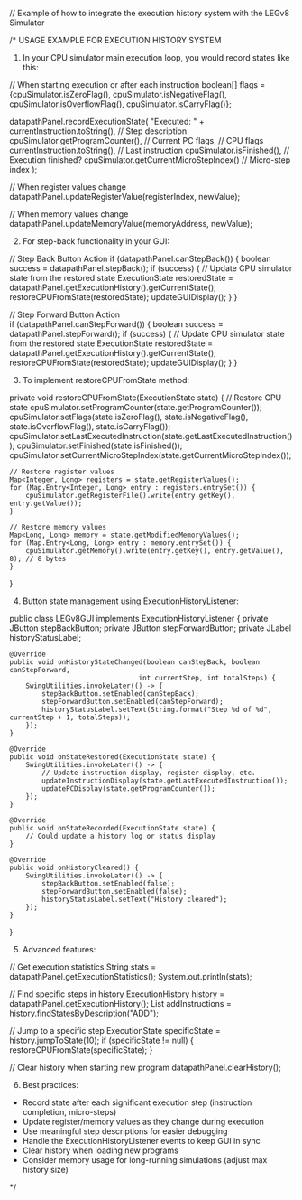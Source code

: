 // Example of how to integrate the execution history system with the LEGv8 Simulator

/*
USAGE EXAMPLE FOR EXECUTION HISTORY SYSTEM

1. In your CPU simulator main execution loop, you would record states like this:

// When starting execution or after each instruction
boolean[] flags = {cpuSimulator.isZeroFlag(), cpuSimulator.isNegativeFlag(), 
                   cpuSimulator.isOverflowFlag(), cpuSimulator.isCarryFlag()};

datapathPanel.recordExecutionState(
    "Executed: " + currentInstruction.toString(),  // Step description
    cpuSimulator.getProgramCounter(),               // Current PC
    flags,                                          // CPU flags
    currentInstruction.toString(),                  // Last instruction
    cpuSimulator.isFinished(),                     // Execution finished?
    cpuSimulator.getCurrentMicroStepIndex()        // Micro-step index
);

// When register values change
datapathPanel.updateRegisterValue(registerIndex, newValue);

// When memory values change  
datapathPanel.updateMemoryValue(memoryAddress, newValue);


2. For step-back functionality in your GUI:

// Step Back Button Action
if (datapathPanel.canStepBack()) {
    boolean success = datapathPanel.stepBack();
    if (success) {
        // Update CPU simulator state from the restored state
        ExecutionState restoredState = datapathPanel.getExecutionHistory().getCurrentState();
        restoreCPUFromState(restoredState);
        updateGUIDisplay();
    }
}

// Step Forward Button Action  
if (datapathPanel.canStepForward()) {
    boolean success = datapathPanel.stepForward();
    if (success) {
        // Update CPU simulator state from the restored state
        ExecutionState restoredState = datapathPanel.getExecutionHistory().getCurrentState();
        restoreCPUFromState(restoredState);
        updateGUIDisplay();
    }
}


3. To implement restoreCPUFromState method:

private void restoreCPUFromState(ExecutionState state) {
    // Restore CPU state
    cpuSimulator.setProgramCounter(state.getProgramCounter());
    cpuSimulator.setFlags(state.isZeroFlag(), state.isNegativeFlag(), 
                         state.isOverflowFlag(), state.isCarryFlag());
    cpuSimulator.setLastExecutedInstruction(state.getLastExecutedInstruction());
    cpuSimulator.setFinished(state.isFinished());
    cpuSimulator.setCurrentMicroStepIndex(state.getCurrentMicroStepIndex());
    
    // Restore register values
    Map<Integer, Long> registers = state.getRegisterValues();
    for (Map.Entry<Integer, Long> entry : registers.entrySet()) {
        cpuSimulator.getRegisterFile().write(entry.getKey(), entry.getValue());
    }
    
    // Restore memory values
    Map<Long, Long> memory = state.getModifiedMemoryValues();
    for (Map.Entry<Long, Long> entry : memory.entrySet()) {
        cpuSimulator.getMemory().write(entry.getKey(), entry.getValue(), 8); // 8 bytes
    }
}


4. Button state management using ExecutionHistoryListener:

public class LEGv8GUI implements ExecutionHistoryListener {
    private JButton stepBackButton;
    private JButton stepForwardButton;
    private JLabel historyStatusLabel;
    
    @Override
    public void onHistoryStateChanged(boolean canStepBack, boolean canStepForward, 
                                    int currentStep, int totalSteps) {
        SwingUtilities.invokeLater(() -> {
            stepBackButton.setEnabled(canStepBack);
            stepForwardButton.setEnabled(canStepForward);
            historyStatusLabel.setText(String.format("Step %d of %d", currentStep + 1, totalSteps));
        });
    }
    
    @Override
    public void onStateRestored(ExecutionState state) {
        SwingUtilities.invokeLater(() -> {
            // Update instruction display, register display, etc.
            updateInstructionDisplay(state.getLastExecutedInstruction());
            updatePCDisplay(state.getProgramCounter());
        });
    }
    
    @Override
    public void onStateRecorded(ExecutionState state) {
        // Could update a history log or status display
    }
    
    @Override
    public void onHistoryCleared() {
        SwingUtilities.invokeLater(() -> {
            stepBackButton.setEnabled(false);
            stepForwardButton.setEnabled(false);
            historyStatusLabel.setText("History cleared");
        });
    }
}


5. Advanced features:

// Get execution statistics
String stats = datapathPanel.getExecutionStatistics();
System.out.println(stats);

// Find specific steps in history
ExecutionHistory history = datapathPanel.getExecutionHistory();
List<Integer> addInstructions = history.findStatesByDescription("ADD");

// Jump to a specific step
ExecutionState specificState = history.jumpToState(10);
if (specificState != null) {
    restoreCPUFromState(specificState);
}

// Clear history when starting new program
datapathPanel.clearHistory();


6. Best practices:

- Record state after each significant execution step (instruction completion, micro-steps)
- Update register/memory values as they change during execution
- Use meaningful step descriptions for easier debugging
- Handle the ExecutionHistoryListener events to keep GUI in sync
- Clear history when loading new programs
- Consider memory usage for long-running simulations (adjust max history size)

*/
